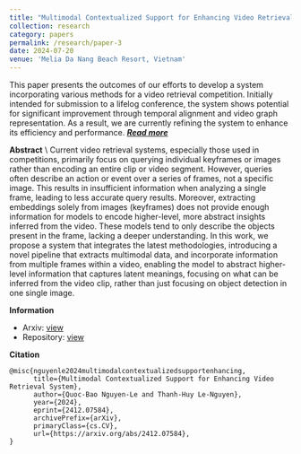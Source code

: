 ```yaml
---
title: "Multimodal Contextualized Support for Enhancing Video Retrieval System"
collection: research
category: papers
permalink: /research/paper-3
date: 2024-07-20
venue: 'Melia Da Nang Beach Resort, Vietnam'
---
```


This paper presents the outcomes of our efforts to develop a system incorporating various methods for a video retrieval competition. Initially intended for submission to a lifelog conference, the system shows potential for significant improvement through temporal alignment and video graph representation. As a result, we are currently refining the system to enhance its efficiency and performance. [***Read more***](/research/paper-3)

**Abstract** \\
Current video retrieval systems, especially those used in competitions, primarily focus on querying individual keyframes or images rather than encoding an entire clip or video segment. However, queries often describe an action or event over a series of frames, not a specific image. This results in insufficient information when analyzing a single frame, leading to less accurate query results. Moreover, extracting embeddings solely from images (keyframes) does not provide enough information for models to encode higher-level, more abstract insights inferred from the video. These models tend to only describe the objects present in the frame, lacking a deeper understanding. In this work, we propose a system that integrates the latest methodologies, introducing a novel pipeline that extracts multimodal data, and incorporate information from multiple frames within a video, enabling the model to abstract higher-level information that captures latent meanings, focusing on what can be inferred from the video clip, rather than just focusing on object detection in one single image. 

**Information**
- Arxiv: [view](https://arxiv.org/abs/2412.07584)
- Repository: [view]()

**Citation**
```cite
@misc{nguyenle2024multimodalcontextualizedsupportenhancing,
      title={Multimodal Contextualized Support for Enhancing Video Retrieval System}, 
      author={Quoc-Bao Nguyen-Le and Thanh-Huy Le-Nguyen},
      year={2024},
      eprint={2412.07584},
      archivePrefix={arXiv},
      primaryClass={cs.CV},
      url={https://arxiv.org/abs/2412.07584}, 
}
```